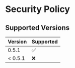# Security Policy

## Supported Versions

| Version | Supported          |
| ------- | ------------------ |
| 0.5.1   | :white_check_mark: |
| < 0.5.1   | :x:                |
